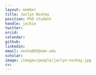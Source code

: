 ```yaml
---
layout: member
title: Jaclyn Noshay
position: PhD student
handle: jackie
twitter:
orcid: 
calendar: 
github:
linkedin:
email: nosha003@umn.edu
scholar: 
image: /images/people/jaclyn-noshay.jpg
cv: 
---
```

